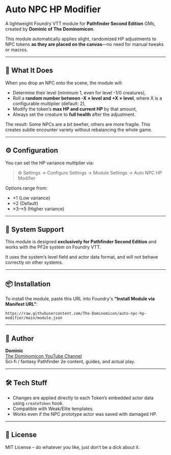 # Auto NPC HP Modifier

A lightweight Foundry VTT module for **Pathfinder Second Edition** GMs, created by **Dominic of The Dominomicon**.

This module automatically applies slight, randomized HP adjustments to NPC tokens **as they are placed on the canvas**—no need for manual tweaks or macros.

---

## 🎯 What It Does

When you drop an NPC onto the scene, the module will:
- Determine their level (minimum 1, even for level -1/0 creatures),
- Roll a **random number between -X × level and +X × level**, where X is a configurable multiplier (default: 2),
- Modify the token’s **max HP and current HP** by that amount,
- Always set the creature to **full health** after the adjustment.

The result: Some NPCs are a bit beefier, others are more fragile. This creates subtle encounter variety without rebalancing the whole game.

---

## ⚙️ Configuration

You can set the HP variance multiplier via:

> ⚙️ Settings → Configure Settings → Module Settings → Auto NPC HP Modifier

Options range from:
- ×1 (Low variance)
- ×2 (Default)
- ×3–×5 (Higher variance)

---

## 🧠 System Support

This module is designed **exclusively for Pathfinder Second Edition** and works with the PF2e system on Foundry VTT.

It uses the system’s level field and actor data format, and will not behave correctly on other systems.

---

## 📦 Installation

To install the module, paste this URL into Foundry's **“Install Module via Manifest URL”**:

```
https://raw.githubusercontent.com/The-Dominomicon/auto-npc-hp-modifier/main/module.json
```

---

## 🧙 Author

**Dominic**  
[The Dominomicon YouTube Channel](https://www.youtube.com/@TheDominomicon)  
Sci-fi / fantasy Pathfinder 2e content, guides, and actual play.

---

## 🛠 Tech Stuff

- Changes are applied directly to each Token’s embedded actor data using `createToken` hook.
- Compatible with Weak/Elite templates.
- Works even if the NPC prototype actor was saved with damaged HP.

---

## 🧪 License

MIT License – do whatever you like, just don’t be a dick about it.
